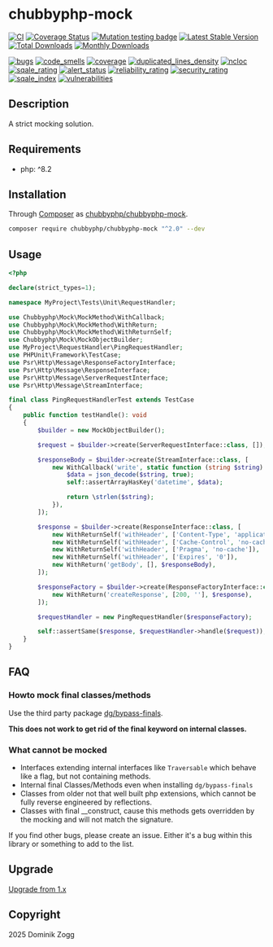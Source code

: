 # chubbyphp-mock

[![CI](https://github.com/chubbyphp/chubbyphp-mock/actions/workflows/ci.yml/badge.svg)](https://github.com/chubbyphp/chubbyphp-mock/actions/workflows/ci.yml)
[![Coverage Status](https://coveralls.io/repos/github/chubbyphp/chubbyphp-mock/badge.svg?branch=master)](https://coveralls.io/github/chubbyphp/chubbyphp-mock?branch=master)
[![Mutation testing badge](https://img.shields.io/endpoint?style=flat&url=https%3A%2F%2Fbadge-api.stryker-mutator.io%2Fgithub.com%2Fchubbyphp%2Fchubbyphp-mock%2Fmaster)](https://dashboard.stryker-mutator.io/reports/github.com/chubbyphp/chubbyphp-mock/master)
[![Latest Stable Version](https://poser.pugx.org/chubbyphp/chubbyphp-mock/v)](https://packagist.org/packages/chubbyphp/chubbyphp-mock)
[![Total Downloads](https://poser.pugx.org/chubbyphp/chubbyphp-mock/downloads)](https://packagist.org/packages/chubbyphp/chubbyphp-mock)
[![Monthly Downloads](https://poser.pugx.org/chubbyphp/chubbyphp-mock/d/monthly)](https://packagist.org/packages/chubbyphp/chubbyphp-mock)

[![bugs](https://sonarcloud.io/api/project_badges/measure?project=chubbyphp_chubbyphp-mock&metric=bugs)](https://sonarcloud.io/dashboard?id=chubbyphp_chubbyphp-mock)
[![code_smells](https://sonarcloud.io/api/project_badges/measure?project=chubbyphp_chubbyphp-mock&metric=code_smells)](https://sonarcloud.io/dashboard?id=chubbyphp_chubbyphp-mock)
[![coverage](https://sonarcloud.io/api/project_badges/measure?project=chubbyphp_chubbyphp-mock&metric=coverage)](https://sonarcloud.io/dashboard?id=chubbyphp_chubbyphp-mock)
[![duplicated_lines_density](https://sonarcloud.io/api/project_badges/measure?project=chubbyphp_chubbyphp-mock&metric=duplicated_lines_density)](https://sonarcloud.io/dashboard?id=chubbyphp_chubbyphp-mock)
[![ncloc](https://sonarcloud.io/api/project_badges/measure?project=chubbyphp_chubbyphp-mock&metric=ncloc)](https://sonarcloud.io/dashboard?id=chubbyphp_chubbyphp-mock)
[![sqale_rating](https://sonarcloud.io/api/project_badges/measure?project=chubbyphp_chubbyphp-mock&metric=sqale_rating)](https://sonarcloud.io/dashboard?id=chubbyphp_chubbyphp-mock)
[![alert_status](https://sonarcloud.io/api/project_badges/measure?project=chubbyphp_chubbyphp-mock&metric=alert_status)](https://sonarcloud.io/dashboard?id=chubbyphp_chubbyphp-mock)
[![reliability_rating](https://sonarcloud.io/api/project_badges/measure?project=chubbyphp_chubbyphp-mock&metric=reliability_rating)](https://sonarcloud.io/dashboard?id=chubbyphp_chubbyphp-mock)
[![security_rating](https://sonarcloud.io/api/project_badges/measure?project=chubbyphp_chubbyphp-mock&metric=security_rating)](https://sonarcloud.io/dashboard?id=chubbyphp_chubbyphp-mock)
[![sqale_index](https://sonarcloud.io/api/project_badges/measure?project=chubbyphp_chubbyphp-mock&metric=sqale_index)](https://sonarcloud.io/dashboard?id=chubbyphp_chubbyphp-mock)
[![vulnerabilities](https://sonarcloud.io/api/project_badges/measure?project=chubbyphp_chubbyphp-mock&metric=vulnerabilities)](https://sonarcloud.io/dashboard?id=chubbyphp_chubbyphp-mock)

## Description

A strict mocking solution.

## Requirements

 * php: ^8.2

## Installation

Through [Composer](http://getcomposer.org) as [chubbyphp/chubbyphp-mock][1].

```sh
composer require chubbyphp/chubbyphp-mock "^2.0" --dev
```

## Usage

```php
<?php

declare(strict_types=1);

namespace MyProject\Tests\Unit\RequestHandler;

use Chubbyphp\Mock\MockMethod\WithCallback;
use Chubbyphp\Mock\MockMethod\WithReturn;
use Chubbyphp\Mock\MockMethod\WithReturnSelf;
use Chubbyphp\Mock\MockObjectBuilder;
use MyProject\RequestHandler\PingRequestHandler;
use PHPUnit\Framework\TestCase;
use Psr\Http\Message\ResponseFactoryInterface;
use Psr\Http\Message\ResponseInterface;
use Psr\Http\Message\ServerRequestInterface;
use Psr\Http\Message\StreamInterface;

final class PingRequestHandlerTest extends TestCase
{
    public function testHandle(): void
    {
        $builder = new MockObjectBuilder();

        $request = $builder->create(ServerRequestInterface::class, []);

        $responseBody = $builder->create(StreamInterface::class, [
            new WithCallback('write', static function (string $string): int {
                $data = json_decode($string, true);
                self::assertArrayHasKey('datetime', $data);

                return \strlen($string);
            }),
        ]);

        $response = $builder->create(ResponseInterface::class, [
            new WithReturnSelf('withHeader', ['Content-Type', 'application/json']),
            new WithReturnSelf('withHeader', ['Cache-Control', 'no-cache, no-store, must-revalidate']),
            new WithReturnSelf('withHeader', ['Pragma', 'no-cache']),
            new WithReturnSelf('withHeader', ['Expires', '0']),
            new WithReturn('getBody', [], $responseBody),
        ]);

        $responseFactory = $builder->create(ResponseFactoryInterface::class, [
            new WithReturn('createResponse', [200, ''], $response),
        ]);

        $requestHandler = new PingRequestHandler($responseFactory);

        self::assertSame($response, $requestHandler->handle($request));
    }
}
```

## FAQ

### Howto mock final classes/methods

Use the third party package [dg/bypass-finals](https://packagist.org/packages/dg/bypass-finals).

**This does not work to get rid of the final keyword on internal classes.**

### What cannot be mocked

- Interfaces extending internal interfaces like `Traversable` which behave like a flag, but not containing methods.
- Internal final Classes/Methods even when installing `dg/bypass-finals`
- Classes from older not that well built php extensions, which cannot be fully reverse engineered by reflections.
- Classes with final __construct, cause this methods gets overridden by the mocking and will not match the signature.

If you find other bugs, please create an issue. Either it's a bug within this library or something to add to the list.


## Upgrade

[Upgrade from 1.x](doc/upgrade-from-1.x.md)


## Copyright

2025 Dominik Zogg


[1]: https://packagist.org/packages/chubbyphp/chubbyphp-mock
